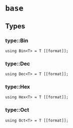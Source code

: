 # `base`


## Types

### **type::Bin**

```pat
using Bin<T> = T [[format]];
```
### **type::Dec**

```pat
using Dec<T> = T [[format]];
```
### **type::Hex**

```pat
using Hex<T> = T [[format]];
```
### **type::Oct**

```pat
using Oct<T> = T [[format]];
```
